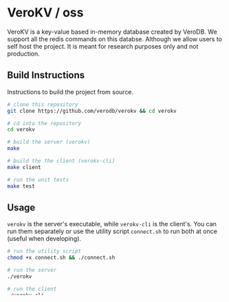 # VeroKV / oss

VeroKV is a key-value based in-memory database created by VeroDB. We support all the redis commands on this databse. Although we allow users to self host the project. It is meant for research purposes only and not production. 


## Build Instructions
Instructions to build the project from source.
```bash
# clone this repository
git clone https://github.com/verodb/verokv && cd verokv 

# cd into the repository
cd verokv

# build the server (verokv)
make

# build the the client (verokv-cli)
make client

# run the unit tests
make test
```

## Usage
`verokv` is the server's executable, while `verokv-cli` is the client's. You
can run them separately or use the utility script `connect.sh` to run both at
once (useful when developing).
```bash
# run the utility script
chmod +x connect.sh && ./connect.sh

# run the server
./verokv

# run the client
./verokv-cli
```

## Commands supported
```
cmds list:
---
str cmds:        hash cmds:       list cmds:      set cmds:  
- [x] set        - [x] hset       - [x] lpush     - [x] sadd 
- [x] get        - [x] hget       - [x] rpush     - [x] srem 
- [x] mset       - [x] hdel       - [x] lpop      - [x] smembers  
- [x] mget       - [x] hgetall    - [x] rpop      - [x] sismember  
- [x] incr       - [x] hexists    - [x] llen      - [ ] scard  
- [x] decr       - [x] hkeys      - [x] lindex    - [x] smismember
- [x] incrby     - [x] hvals      - [x] lpos      - [ ] sdiff
- [x] decrby     - [x] hlen       - [x] lset      - [ ] sinter
- [x] strlen     - [ ] hincrby    - [x] lrem      - [ ] sunion
- [ ] append     - [x] hmget      - [x] lrange    - [ ] sdiffstore
- [ ] setrange   - [ ] hstrlen    - [ ] lpushx    - [ ] sinterstore
- [ ] getrange   - [ ] hsetnx     - [ ] rpushx    - [ ] sunionstore
- [ ] setnx      - [ ]            - [ ] ltrim     - [ ]
- [ ] msetnx                      - [ ]           
- [ ] 


keys cmds:      etc:
- [x] del       - [ ] ping
- [x] exists    - [x] quit
- [x] type      - [x] shutdown
- [ ] rename    - [ ] 
- [ ]
```

## License
Distributed under the MIT License. See [LICENSE](/LICENSE) for more information.

